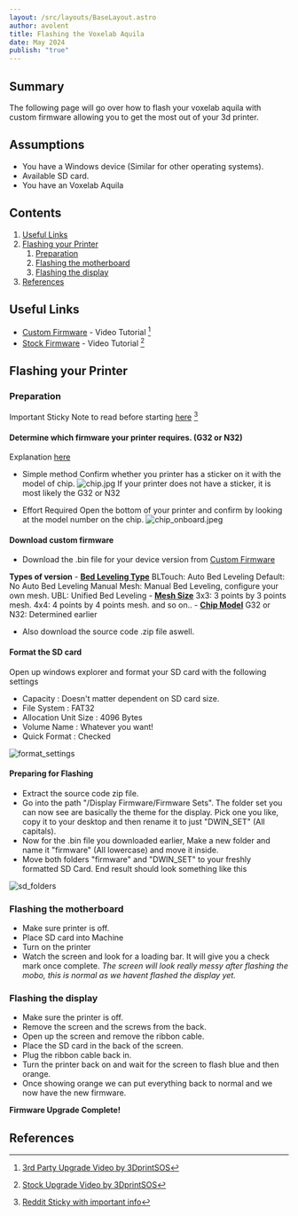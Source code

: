 ```yaml
---
layout: /src/layouts/BaseLayout.astro
author: avolent
title: Flashing the Voxelab Aquila
date: May 2024
publish: "true"
---
```

## Summary

The following page will go over how to flash your voxelab aquila with custom firmware allowing you to get the most out of your 3d printer.

## Assumptions

- You have a Windows device (Similar for other operating systems).
- Available SD card.
- You have an Voxelab Aquila

## Contents

1. [Useful Links](#useful-links)
2. [Flashing your Printer](cortex/pages/devices/flashing%20the%20voxelab%20aquila.md#Flashing%20your%20Printer)
	1. [Preparation](#preparation)
	2. [Flashing the motherboard](#flashing-the-motherboard)
	3. [Flashing the display](#flashing-the-display)
3. [References](#references)

## Useful Links

- [Custom Firmware](https://github.com/alexqzd/Marlin/releases) - Video Tutorial [^3]
- [Stock Firmware](https://www.voxelab3dp.com/download) - Video Tutorial [^2]

## Flashing your Printer

### Preparation

Important Sticky Note to read before starting [here](https://www.reddit.com/r/VoxelabAquila/comments/lvlzf2/sticky_post_with_links_to_important_posts/) [^1]
#### Determine which firmware your printer requires. (G32 or N32)

Explanation [here](https://www.reddit.com/r/VoxelabAquila/comments/ph1a7u/explanation_on_aquila_chips_from_voxelab_team/)

- Simple method
	Confirm whether you printer has a sticker on it with the model of chip.
![chip.jpg](/images/devices/flashing%20the%20voxelab%20aquila/chip.jpg)
If your printer does not have a sticker, it is most likely the G32 or N32

- Effort Required
	Open the bottom of your printer and confirm by looking at the model number on the chip.
	![chip_onboard.jpeg](/images/devices/flashing%20the%20voxelab%20aquila/chip_onboard.jpeg)

#### Download custom firmware

- Download the .bin file for your device version from [Custom Firmware](https://github.com/alexqzd/Marlin/releases)

**Types of version**
	- **<u>Bed Leveling Type</u>**
	BLTouch: Auto Bed Leveling
	Default: No Auto Bed Leveling
	Manual Mesh: Manual Bed Leveling, configure your own mesh.
	UBL: Unified Bed Leveling
	- **<u>Mesh Size</u>**
	3x3: 3 points by 3 points mesh.
	4x4: 4 points by 4 points mesh.
	and so on..
	- **<u>Chip Model</u>**
	G32 or N32: Determined earlier

- Also download the source code .zip file aswell.

#### Format the SD card

Open up windows explorer and format your SD card with the following settings

- Capacity : Doesn't matter dependent on SD card size.
- File System : FAT32
- Allocation Unit Size : 4096 Bytes
- Volume Name : Whatever you want!
- Quick Format : Checked

![format_settings](/images/devices/flashing%20the%20voxelab%20aquila/format_settings.png)

#### Preparing for Flashing

- Extract the source code zip file.
- Go into the path "/Display Firmware/Firmware Sets". The folder set you can now see are basically the theme for the display. Pick one you like, copy it to your desktop and then rename it to just "DWIN_SET" (All capitals).
- Now for the .bin file you downloaded earlier, Make a new folder and name it "firmware" (All lowercase) and move it inside.
- Move both folders "firmware" and "DWIN_SET" to your freshly formatted SD Card.
End result should look something like this

![sd_folders](/images/devices/flashing%20the%20voxelab%20aquila/sd_folders.png)

### Flashing the motherboard

- Make sure printer is off.
- Place SD card into Machine
- Turn on the printer
- Watch the screen and look for a loading bar. It will give you a check mark once complete.
*The screen will look really messy after flashing the mobo, this is normal as we havent flashed the display yet.*

### Flashing the display

- Make sure the printer is off.
- Remove the screen and the screws from the back.
- Open up the screen and remove the ribbon cable.
- Place the SD card in the back of the screen.
- Plug the ribbon cable back in.
- Turn the printer back on and wait for the screen to flash blue and then orange.
- Once showing orange we can put everything back to normal and we now have the new firmware.

**Firmware Upgrade Complete!**

## References

[^1]: [Reddit Sticky with important info](https://www.reddit.com/r/VoxelabAquila/comments/lvlzf2/sticky_post_with_links_to_important_posts/)
[^2]: [Stock Upgrade Video by 3DprintSOS](https://www.youtube.com/watch?v=6afQUIR6Dmo)
[^3]: [3rd Party Upgrade Video by 3DprintSOS](https://www.youtube.com/watch?v=sQFsnIyJ5BM)
